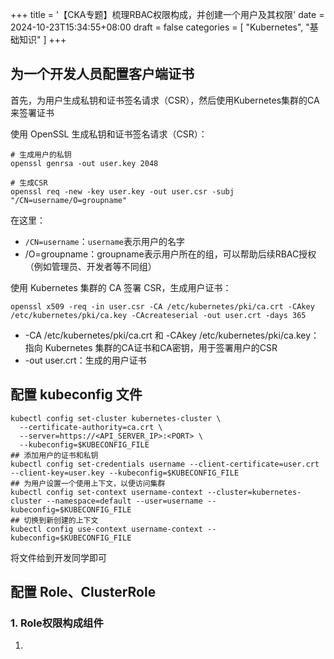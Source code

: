 +++
title = '【CKA专题】梳理RBAC权限构成，并创建一个用户及其权限'
date = 2024-10-23T15:34:55+08:00
draft = false
categories = [
    "Kubernetes",
    "基础知识"
]
+++


## 为一个开发人员配置客户端证书

首先，为用户生成私钥和证书签名请求（CSR），然后使用Kubernetes集群的CA来签署证书

使用 OpenSSL 生成私钥和证书签名请求（CSR）：
```shell
# 生成用户的私钥
openssl genrsa -out user.key 2048

# 生成CSR
openssl req -new -key user.key -out user.csr -subj "/CN=username/O=groupname"
```
在这里：
- `/CN=username`：`username`表示用户的名字
- /O=groupname：groupname表示用户所在的组，可以帮助后续RBAC授权（例如管理员、开发者等不同组）

使用 Kubernetes 集群的 CA 签署 CSR，生成用户证书：
```shell
openssl x509 -req -in user.csr -CA /etc/kubernetes/pki/ca.crt -CAkey /etc/kubernetes/pki/ca.key -CAcreateserial -out user.crt -days 365
```
- -CA /etc/kubernetes/pki/ca.crt 和 -CAkey /etc/kubernetes/pki/ca.key：指向 Kubernetes 集群的CA证书和CA密钥，用于签署用户的CSR
- -out user.crt：生成的用户证书

## 配置 kubeconfig 文件

```shell
kubectl config set-cluster kubernetes-cluster \
  --certificate-authority=ca.crt \
  --server=https://<API_SERVER_IP>:<PORT> \
  --kubeconfig=$KUBECONFIG_FILE
## 添加用户的证书和私钥
kubectl config set-credentials username --client-certificate=user.crt --client-key=user.key --kubeconfig=$KUBECONFIG_FILE
## 为用户设置一个使用上下文，以便访问集群
kubectl config set-context username-context --cluster=kubernetes-cluster --namespace=default --user=username --kubeconfig=$KUBECONFIG_FILE
## 切换到新创建的上下文
kubectl config use-context username-context --kubeconfig=$KUBECONFIG_FILE
```
将文件给到开发同学即可

## 配置 Role、ClusterRole

### 1. Role权限构成组件

1. 